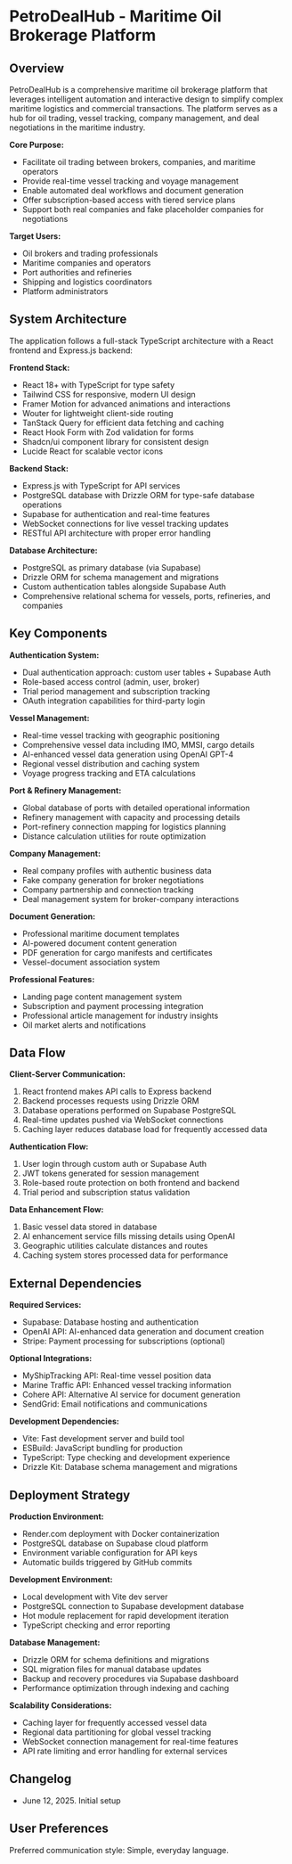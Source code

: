 # PetroDealHub - Maritime Oil Brokerage Platform

## Overview

PetroDealHub is a comprehensive maritime oil brokerage platform that leverages intelligent automation and interactive design to simplify complex maritime logistics and commercial transactions. The platform serves as a hub for oil trading, vessel tracking, company management, and deal negotiations in the maritime industry.

**Core Purpose:**
- Facilitate oil trading between brokers, companies, and maritime operators
- Provide real-time vessel tracking and voyage management
- Enable automated deal workflows and document generation
- Offer subscription-based access with tiered service plans
- Support both real companies and fake placeholder companies for negotiations

**Target Users:**
- Oil brokers and trading professionals
- Maritime companies and operators
- Port authorities and refineries
- Shipping and logistics coordinators
- Platform administrators

## System Architecture

The application follows a full-stack TypeScript architecture with a React frontend and Express.js backend:

**Frontend Stack:**
- React 18+ with TypeScript for type safety
- Tailwind CSS for responsive, modern UI design
- Framer Motion for advanced animations and interactions
- Wouter for lightweight client-side routing
- TanStack Query for efficient data fetching and caching
- React Hook Form with Zod validation for forms
- Shadcn/ui component library for consistent design
- Lucide React for scalable vector icons

**Backend Stack:**
- Express.js with TypeScript for API services
- PostgreSQL database with Drizzle ORM for type-safe database operations
- Supabase for authentication and real-time features
- WebSocket connections for live vessel tracking updates
- RESTful API architecture with proper error handling

**Database Architecture:**
- PostgreSQL as primary database (via Supabase)
- Drizzle ORM for schema management and migrations
- Custom authentication tables alongside Supabase Auth
- Comprehensive relational schema for vessels, ports, refineries, and companies

## Key Components

**Authentication System:**
- Dual authentication approach: custom user tables + Supabase Auth
- Role-based access control (admin, user, broker)
- Trial period management and subscription tracking
- OAuth integration capabilities for third-party login

**Vessel Management:**
- Real-time vessel tracking with geographic positioning
- Comprehensive vessel data including IMO, MMSI, cargo details
- AI-enhanced vessel data generation using OpenAI GPT-4
- Regional vessel distribution and caching system
- Voyage progress tracking and ETA calculations

**Port & Refinery Management:**
- Global database of ports with detailed operational information
- Refinery management with capacity and processing details
- Port-refinery connection mapping for logistics planning
- Distance calculation utilities for route optimization

**Company Management:**
- Real company profiles with authentic business data
- Fake company generation for broker negotiations
- Company partnership and connection tracking
- Deal management system for broker-company interactions

**Document Generation:**
- Professional maritime document templates
- AI-powered document content generation
- PDF generation for cargo manifests and certificates
- Vessel-document association system

**Professional Features:**
- Landing page content management system
- Subscription and payment processing integration
- Professional article management for industry insights
- Oil market alerts and notifications

## Data Flow

**Client-Server Communication:**
1. React frontend makes API calls to Express backend
2. Backend processes requests using Drizzle ORM
3. Database operations performed on Supabase PostgreSQL
4. Real-time updates pushed via WebSocket connections
5. Caching layer reduces database load for frequently accessed data

**Authentication Flow:**
1. User login through custom auth or Supabase Auth
2. JWT tokens generated for session management
3. Role-based route protection on both frontend and backend
4. Trial period and subscription status validation

**Data Enhancement Flow:**
1. Basic vessel data stored in database
2. AI enhancement service fills missing details using OpenAI
3. Geographic utilities calculate distances and routes
4. Caching system stores processed data for performance

## External Dependencies

**Required Services:**
- Supabase: Database hosting and authentication
- OpenAI API: AI-enhanced data generation and document creation
- Stripe: Payment processing for subscriptions (optional)

**Optional Integrations:**
- MyShipTracking API: Real-time vessel position data
- Marine Traffic API: Enhanced vessel tracking information
- Cohere API: Alternative AI service for document generation
- SendGrid: Email notifications and communications

**Development Dependencies:**
- Vite: Fast development server and build tool
- ESBuild: JavaScript bundling for production
- TypeScript: Type checking and development experience
- Drizzle Kit: Database schema management and migrations

## Deployment Strategy

**Production Environment:**
- Render.com deployment with Docker containerization
- PostgreSQL database on Supabase cloud platform
- Environment variable configuration for API keys
- Automatic builds triggered by GitHub commits

**Development Environment:**
- Local development with Vite dev server
- PostgreSQL connection to Supabase development database
- Hot module replacement for rapid development iteration
- TypeScript checking and error reporting

**Database Management:**
- Drizzle ORM for schema definitions and migrations
- SQL migration files for manual database updates
- Backup and recovery procedures via Supabase dashboard
- Performance optimization through indexing and caching

**Scalability Considerations:**
- Caching layer for frequently accessed vessel data
- Regional data partitioning for global vessel tracking
- WebSocket connection management for real-time features
- API rate limiting and error handling for external services

## Changelog

- June 12, 2025. Initial setup

## User Preferences

Preferred communication style: Simple, everyday language.